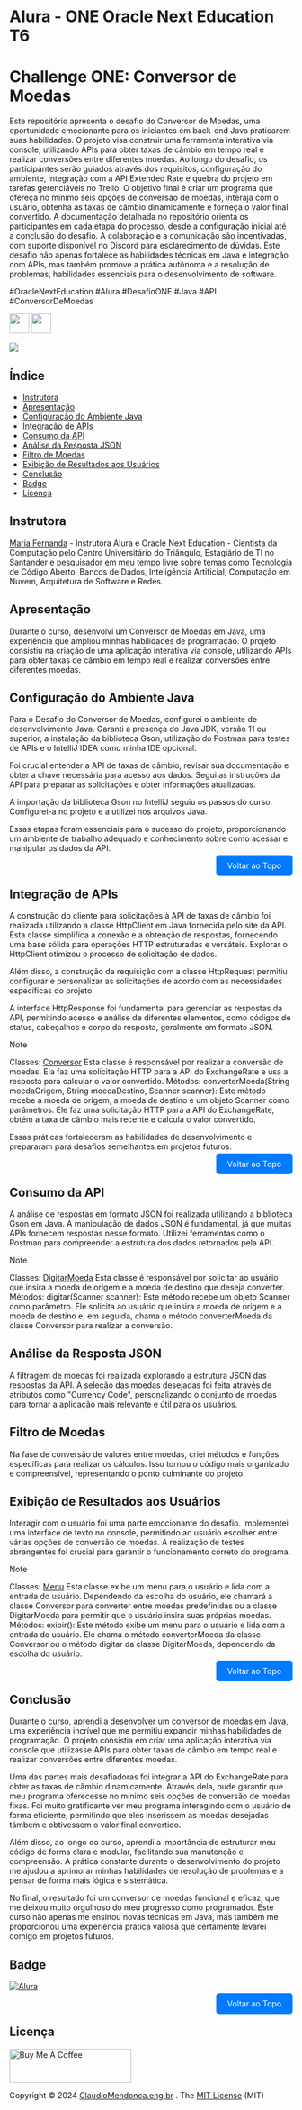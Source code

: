 # Alura - ONE Oracle Next Education T6
# Challenge ONE: Conversor de Moedas

Este repositório apresenta o desafio do Conversor de Moedas, uma oportunidade emocionante para os iniciantes em back-end Java praticarem suas habilidades. O projeto visa construir uma ferramenta interativa via console, utilizando APIs para obter taxas de câmbio em tempo real e realizar conversões entre diferentes moedas.
Ao longo do desafio, os participantes serão guiados através dos requisitos, configuração do ambiente, integração com a API Extended Rate e quebra do projeto em tarefas gerenciáveis no Trello. O objetivo final é criar um programa que ofereça no mínimo seis opções de conversão de moedas, interaja com o usuário, obtenha as taxas de câmbio dinamicamente e forneça o valor final convertido.
A documentação detalhada no repositório orienta os participantes em cada etapa do processo, desde a configuração inicial até a conclusão do desafio. A colaboração e a comunicação são incentivadas, com suporte disponível no Discord para esclarecimento de dúvidas.
Este desafio não apenas fortalece as habilidades técnicas em Java e integração com APIs, mas também promove a prática autônoma e a resolução de problemas, habilidades essenciais para o desenvolvimento de software.

#OracleNextEducation #Alura #DesafioONE #Java #API #ConversorDeMoedas


<a href="https://docs.oracle.com/en/java/javase/20/"><img height= "35" src= "https://img.shields.io/badge/Java-ED8B00?style=for-the-badge&logo=openjdk&logoColor=white"></a>
<a href="https://www.oracle.com/java/technologies/javase-jdk11-downloads.html"><img height= "35" src= "https://img.shields.io/badge/JDK-007396?style=for-the-badge&logo=java&logoColor=white"></a>


![](img/imagemapresentacao.gif)

## Índice
<a id="topo"></a>

- [Instrutora](#instrutora)
- [Apresentação](#apresentacao)
- [Configuração do Ambiente Java](#configuracao)
- [Integração de APIs](#integração-de-apis)
- [Consumo da API](#consumo)
- [Análise da Resposta JSON](#analise)
- [Filtro de Moedas](#filtro)
- [Exibição de Resultados aos Usuários](#exibicao)
- [Conclusão](#conclusao)
- [Badge](#badge)
- [Licença](#licença)

## <a name="instrutora"> Instrutora </a>

[Maria Fernanda](https://www.linkedin.com/in/maria-fernanda-ferreira-/) - Instrutora Alura e Oracle Next Education - Cientista da Computação pelo Centro Universitário do Triângulo, Estagiário de TI no Santander e pesquisador em meu tempo livre sobre temas como Tecnologia de Código Aberto, Bancos de Dados, Inteligência Artificial, Computação em Nuvem, Arquitetura de Software e Redes.

## <a name="apresentacao"> Apresentação </a>

Durante o curso, desenvolvi um Conversor de Moedas em Java, uma experiência que ampliou minhas habilidades de programação. O projeto consistiu na criação de uma aplicação interativa via console, utilizando APIs para obter taxas de câmbio em tempo real e realizar conversões entre diferentes moedas.

## <a name="configuracao"> Configuração do Ambiente Java </a>

Para o Desafio do Conversor de Moedas, configurei o ambiente de desenvolvimento Java. Garanti a presença do Java JDK, versão 11 ou superior, a instalação da biblioteca Gson, utilização do Postman para testes de APIs e o IntelliJ IDEA como minha IDE opcional.

Foi crucial entender a API de taxas de câmbio, revisar sua documentação e obter a chave necessária para acesso aos dados. Segui as instruções da API para preparar as solicitações e obter informações atualizadas.

A importação da biblioteca Gson no IntelliJ seguiu os passos do curso. Configurei-a no projeto e a utilizei nos arquivos Java.

Essas etapas foram essenciais para o sucesso do projeto, proporcionando um ambiente de trabalho adequado e conhecimento sobre como acessar e manipular os dados da API.

<p align="right">
  <a href="#topo" style="text-decoration: none; background-color: #007bff; color: white; padding: 10px 20px; border-radius: 5px;">Voltar ao Topo</a>
</p>

## <a name="integração-de-apis">  Integração de APIs </a>

A construção do cliente para solicitações à API de taxas de câmbio foi realizada utilizando a classe HttpClient em Java fornecida pelo site da API. Esta classe simplifica a conexão e a obtenção de respostas, fornecendo uma base sólida para operações HTTP estruturadas e versáteis. Explorar o HttpClient otimizou o processo de solicitação de dados.

Além disso, a construção da requisição com a classe HttpRequest permitiu configurar e personalizar as solicitações de acordo com as necessidades específicas do projeto.

A interface HttpResponse foi fundamental para gerenciar as respostas da API, permitindo acesso e análise de diferentes elementos, como códigos de status, cabeçalhos e corpo da resposta, geralmente em formato JSON.

> [!NOTE]
> Classes: [Conversor](cambio-moeda/src/Conversor.java)
>     Esta classe é responsável por realizar a conversão de moedas. Ela faz uma solicitação HTTP para a API do ExchangeRate e usa a resposta para calcular o valor convertido.
> Métodos:  converterMoeda(String moedaOrigem, String moedaDestino, Scanner scanner): Este método recebe a moeda de origem, a moeda de destino e um objeto Scanner como parâmetros. Ele faz uma solicitação HTTP para a API do ExchangeRate, obtém a taxa de câmbio mais recente e calcula o valor convertido.

Essas práticas fortaleceram as habilidades de desenvolvimento e prepararam para desafios semelhantes em projetos futuros.

<p align="right">
  <a href="#topo" style="text-decoration: none; background-color: #007bff; color: white; padding: 10px 20px; border-radius: 5px;">Voltar ao Topo</a>
</p>

## <a name="consumo"> Consumo da API </a>

A análise de respostas em formato JSON foi realizada utilizando a biblioteca Gson em Java. A manipulação de dados JSON é fundamental, já que muitas APIs fornecem respostas nesse formato. Utilizei ferramentas como o Postman para compreender a estrutura dos dados retornados pela API.

> [!NOTE]
> Classes: [DigitarMoeda](cambio-moeda/src/DigitarMoeda.java)
>     Esta classe é responsável por solicitar ao usuário que insira a moeda de origem e a moeda de destino que deseja converter.
> Métodos:  digitar(Scanner scanner): Este método recebe um objeto Scanner como parâmetro. Ele solicita ao usuário que insira a moeda de origem e a moeda de destino e, em seguida, chama o método converterMoeda da classe Conversor para realizar a conversão.

## <a name="analise"> Análise da Resposta JSON </a>

A filtragem de moedas foi realizada explorando a estrutura JSON das respostas da API. A seleção das moedas desejadas foi feita através de atributos como "Currency Code", personalizando o conjunto de moedas para tornar a aplicação mais relevante e útil para os usuários.

## <a name="filtro"> Filtro de Moedas </a>

Na fase de conversão de valores entre moedas, criei métodos e funções específicas para realizar os cálculos. Isso tornou o código mais organizado e compreensível, representando o ponto culminante do projeto.

## <a name="exibicao"> Exibição de Resultados aos Usuários </a>

Interagir com o usuário foi uma parte emocionante do desafio. Implementei uma interface de texto no console, permitindo ao usuário escolher entre várias opções de conversão de moedas. A realização de testes abrangentes foi crucial para garantir o funcionamento correto do programa.

> [!NOTE]
> Classes: [Menu](cambio-moeda/src/Menu.java)
>   Esta classe exibe um menu para o usuário e lida com a entrada do usuário. Dependendo da escolha do usuário, ele chamará a classe Conversor para converter entre moedas predefinidas ou a classe DigitarMoeda para permitir que o usuário insira suas próprias moedas.
> Métodos:  exibir(): Este método exibe um menu para o usuário e lida com a entrada do usuário. Ele chama o método converterMoeda da classe Conversor ou o método digitar da classe DigitarMoeda, dependendo da escolha do usuário.

<p align="right">
  <a href="#topo" style="text-decoration: none; background-color: #007bff; color: white; padding: 10px 20px; border-radius: 5px;">Voltar ao Topo</a>
</p>

## <a name="conclusao"> Conclusão </a>

Durante o curso, aprendi a desenvolver um conversor de moedas em Java, uma experiência incrível que me permitiu expandir minhas habilidades de programação. O projeto consistia em criar uma aplicação interativa via console que utilizasse APIs para obter taxas de câmbio em tempo real e realizar conversões entre diferentes moedas.

Uma das partes mais desafiadoras foi integrar a API do ExchangeRate para obter as taxas de câmbio dinamicamente. Através dela, pude garantir que meu programa oferecesse no mínimo seis opções de conversão de moedas fixas. Foi muito gratificante ver meu programa interagindo com o usuário de forma eficiente, permitindo que eles inserissem as moedas desejadas támbem e obtivessem o valor final convertido.

Além disso, ao longo do curso, aprendi a importância de estruturar meu código de forma clara e modular, facilitando sua manutenção e compreensão. A prática constante durante o desenvolvimento do projeto me ajudou a aprimorar minhas habilidades de resolução de problemas e a pensar de forma mais lógica e sistemática.

No final, o resultado foi um conversor de moedas funcional e eficaz, que me deixou muito orgulhoso do meu progresso como programador. Este curso não apenas me ensinou novas técnicas em Java, mas também me proporcionou uma experiência prática valiosa que certamente levarei comigo em projetos futuros.

## <a name="badge"> Badge </a>

[![Alura](https://img.shields.io/badge/ddddd)](https://www.alura.com.br/one)

<p align="right">
  <a href="#topo" style="text-decoration: none; background-color: #007bff; color: white; padding: 10px 20px; border-radius: 5px;">Voltar ao Topo</a>
</p>

## <a name="licença"> Licença </a>

<a href="https://www.buymeacoffee.com/claudiomendonca" target="_blank"><img src="https://cdn.buymeacoffee.com/buttons/v2/default-yellow.png" alt="Buy Me A Coffee" style="height: 60px !important;width: 217px !important;" ></a>

Copyright © 2024 <a href="https://www.claudiomendonca.eng.br" target="_blank">ClaudioMendonca.eng.br</a> . The [MIT License](LICENSE) (MIT) 






